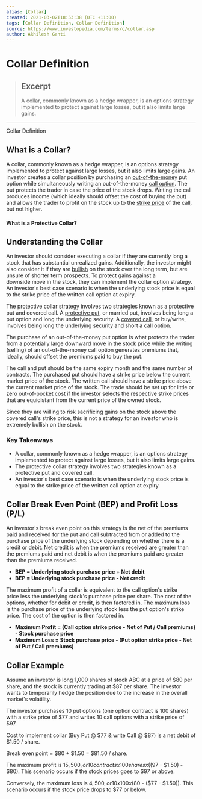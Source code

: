 ```yaml
---
alias: [Collar]
created: 2021-03-02T18:53:38 (UTC +11:00)
tags: [Collar Definition, Collar Definition]
source: https://www.investopedia.com/terms/c/collar.asp
author: Akhilesh Ganti
---
```


# Collar Definition

> ## Excerpt
> A collar, commonly known as a hedge wrapper, is an options strategy implemented to protect against large losses, but it also limits large gains.

---

Collar Definition
## What is a Collar?

A collar, commonly known as a hedge wrapper, is an options strategy implemented to protect against large losses, but it also limits large gains. An investor creates a collar position by purchasing an [out-of-the-money](https://www.investopedia.com/terms/o/outofthemoney.asp) put option while simultaneously writing an out-of-the-money [call option](https://www.investopedia.com/terms/c/calloption.asp). The put protects the trader in case the price of the stock drops. Writing the call produces income (which ideally should offset the cost of buying the put) and allows the trader to profit on the stock up to the [strike price](https://www.investopedia.com/terms/s/strikeprice.asp) of the call, but not higher.

#### What is a Protective Collar?

## Understanding the Collar

An investor should consider executing a collar if they are currently long a stock that has substantial unrealized gains. Additionally, the investor might also consider it if they are [bullish](https://www.investopedia.com/terms/b/bull.asp) on the stock over the long term, but are unsure of shorter term prospects. To protect gains against a downside move in the stock, they can implement the collar option strategy. An investor's best case scenario is when the underlying stock price is equal to the strike price of the written call option at expiry.

The protective collar strategy involves two strategies known as a protective put and covered call. A [protective put](https://www.investopedia.com/terms/p/protective-put.asp), or married put, involves being long a put option and long the underlying security. A [covered call](https://www.investopedia.com/terms/c/coveredcall.asp), or buy/write, involves being long the underlying security and short a call option.

The purchase of an out-of-the-money put option is what protects the trader from a potentially large downward move in the stock price while the writing (selling) of an out-of-the-money call option generates premiums that, ideally, should offset the premiums paid to buy the put.

The call and put should be the same expiry month and the same number of contracts. The purchased put should have a strike price below the current market price of the stock. The written call should have a strike price above the current market price of the stock. The trade should be set up for little or zero out-of-pocket cost if the investor selects the respective strike prices that are equidistant from the current price of the owned stock.

Since they are willing to risk sacrificing gains on the stock above the covered call's strike price, this is not a strategy for an investor who is extremely bullish on the stock.

### Key Takeaways

-   A collar, commonly known as a hedge wrapper, is an options strategy implemented to protect against large losses, but it also limits large gains.
-   The protective collar strategy involves two strategies known as a protective put and covered call.
-   An investor's best case scenario is when the underlying stock price is equal to the strike price of the written call option at expiry.

## Collar Break Even Point (BEP) and Profit Loss (P/L)

An investor's break even point on this strategy is the net of the premiums paid and received for the put and call subtracted from or added to the purchase price of the underlying stock depending on whether there is a credit or debit. Net credit is when the premiums received are greater than the premiums paid and net debit is when the premiums paid are greater than the premiums received.

-   **BEP = Underlying stock purchase price + Net debit**
-   **BEP = Underlying stock purchase price - Net credit**

The maximum profit of a collar is equivalent to the call option's strike price less the underlying stock's purchase price per share. The cost of the options, whether for debit or credit, is then factored in. The maximum loss is the purchase price of the underlying stock less the put option's strike price. The cost of the option is then factored in.

-   **Maximum Profit = (Call option strike price - Net of Put / Call premiums) - Stock purchase price**
-   **Maximum Loss = Stock purchase price - (Put option strike price - Net of Put / Call premiums)**

## Collar Example

Assume an investor is long 1,000 shares of stock ABC at a price of $80 per share, and the stock is currently trading at $87 per share. The investor wants to temporarily hedge the position due to the increase in the overall market's volatility.

The investor purchases 10 put options (one option contract is 100 shares) with a strike price of $77 and writes 10 call options with a strike price of $97.

Cost to implement collar (Buy Put @ $77 & write Call @ $87) is a net debit of $1.50 / share.

Break even point = $80 + $1.50 = $81.50 / share.

The maximum profit is $15,500, or 10 contracts x 100 shares x (($97 - $1.50) - $80). This scenario occurs if the stock prices goes to $97 or above.

Conversely, the maximum loss is $4,500, or 10 x 100 x ($80 - ($77 - $1.50)). This scenario occurs if the stock price drops to $77 or below.
